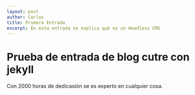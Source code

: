 ```yaml
---
layout: post
author: Carlos
title: Primera Entrada
excerpt: En esta entrada se explica qué es un Headless CMS
---
```

# Prueba de entrada de blog cutre con jekyll
Con 2000 horas de dedicasión se es experto en cualquier cosa.
